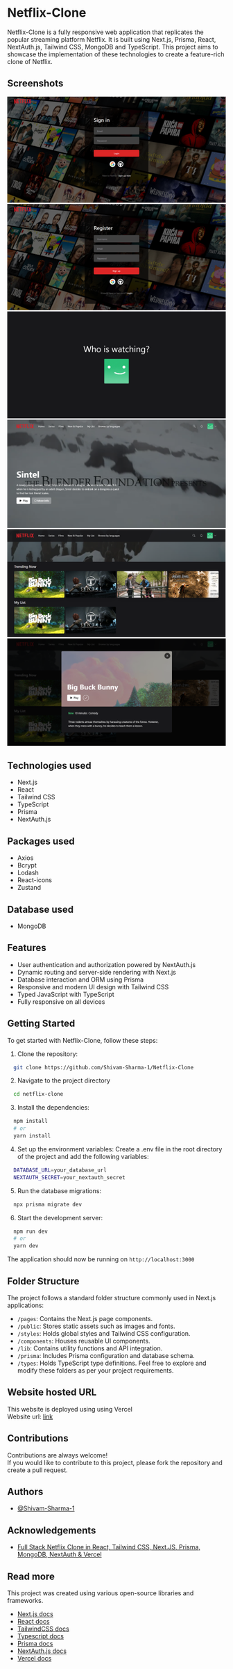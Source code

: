 # Netflix-Clone

Netflix-Clone is a fully responsive web application that replicates the popular streaming platform Netflix. It is built using Next.js, Prisma, React, NextAuth.js, Tailwind CSS, MongoDB and TypeScript. This project aims to showcase the implementation of these technologies to create a feature-rich clone of Netflix.

## Screenshots

![App Screenshot1](/public/readme_assets/screenshot1.png)
![App Screenshot2](/public/readme_assets/screenshot2.png)
![App Screenshot3](/public/readme_assets/screenshot3.png)
![App Screenshot4](/public/readme_assets/screenshot4.png)
![App Screenshot4](/public/readme_assets/screenshot5.png)
![App Screenshot4](/public/readme_assets/screenshot6.png)

## Technologies used

-   Next.js
-   React
-   Tailwind CSS
-   TypeScript
-   Prisma
-   NextAuth.js

## Packages used

-   Axios
-   Bcrypt
-   Lodash
-   React-icons
-   Zustand

## Database used

-   MongoDB

## Features

-   User authentication and authorization powered by NextAuth.js
-   Dynamic routing and server-side rendering with Next.js
-   Database interaction and ORM using Prisma
-   Responsive and modern UI design with Tailwind CSS
-   Typed JavaScript with TypeScript
-   Fully responsive on all devices

## Getting Started

To get started with Netflix-Clone, follow these steps:

1. Clone the repository:

```bash
  git clone https://github.com/Shivam-Sharma-1/Netflix-Clone
```

2. Navigate to the project directory

```bash
  cd netflix-clone
```

3. Install the dependencies:

```bash
  npm install
  # or
  yarn install
```

4. Set up the environment variables:
   Create a .env file in the root directory of the project and add the following variables:

```bash
  DATABASE_URL=your_database_url
  NEXTAUTH_SECRET=your_nextauth_secret
```

5. Run the database migrations:

```bash
  npx prisma migrate dev
```

6. Start the development server:

```bash
  npm run dev
  # or
  yarn dev
```

The application should now be running on `http://localhost:3000`

## Folder Structure

The project follows a standard folder structure commonly used in Next.js applications:

-   `/pages`: Contains the Next.js page components.
-   `/public`: Stores static assets such as images and fonts.
-   `/styles`: Holds global styles and Tailwind CSS configuration.
-   `/components`: Houses reusable UI components.
-   `/lib`: Contains utility functions and API integration.
-   `/prisma`: Includes Prisma configuration and database schema.
-   `/types`: Holds TypeScript type definitions.
    Feel free to explore and modify these folders as per your project requirements.

## Website hosted URL

This website is deployed using using Vercel  
Website url: [link](https://netflix-clone12345.vercel.app)

## Contributions

Contributions are always welcome!  
If you would like to contribute to this project, please fork the repository and create a pull request.

## Authors

-   [@Shivam-Sharma-1](https://github.com/Shivam-Sharma-1)

## Acknowledgements

-   [Full Stack Netflix Clone in React, Tailwind CSS, Next.JS, Prisma, MongoDB, NextAuth & Vercel](https://youtu.be/mqUN4N2q4qY)

## Read more

This project was created using various open-source libraries and frameworks.

-   [Next.js docs](https://nextjs.org/docs)
-   [React docs](https://react.dev/blog/2023/03/16/introducing-react-dev)
-   [TailwindCSS docs](https://v2.tailwindcss.com/docs)
-   [Typescript docs](https://www.typescriptlang.org/docs/)
-   [Prisma docs](https://www.prisma.io/docs)
-   [NextAuth.js docs](https://next-auth.js.org/getting-started/introduction)
-   [Vercel docs](https://vercel.com/docs)
